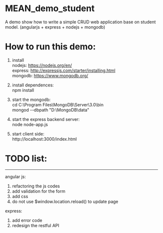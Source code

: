 # MEAN_demo_student
A demo show how to write a simple CRUD web application base on student model. (angularjs + express + nodejs + mongodb)

# How to run this demo:
1) install<br>
nodejs: https://nodejs.org/en/<br>
express: http://expressjs.com/starter/installing.html<br>
mongodb: https://www.mongodb.org/<br>

2) install dependences:<br>
npm install

3) start the mongodb:<br>
cd C:\Program Files\MongoDB\Server\3.0\bin<br>
mongod --dbpath "D:\MongoDB\data"<br>

4) start the express backend server:<br>
node node-app.js

5) start client side:<br>
http://localhost:3000/index.html


# TODO list:
----------------

angular js:<br>
1) refactoring the js codes<br>
2) add validation for the form<br>
3) add css<br>
4) do not use $window.location.reload() to update page<br>

express:<br>
1) add error code<br>
2) redesign the restful API<br>
